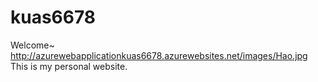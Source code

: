 # kuas6678
Welcome~ 
http://azurewebapplicationkuas6678.azurewebsites.net/images/Hao.jpg
This is my personal website.
